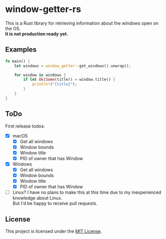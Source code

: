 # window-getter-rs
This is a Rust library for retrieving information about the windows open on the OS.  
**It is not production ready yet.**

## Examples
```rust
fn main() {
    let windows = window_getter::get_windows().unwrap();

    for window in windows {
        if let Ok(Some(title)) = window.title() {
            println!("{title}");
        }
    }
}
```

## ToDo
First release todos:
- [x] macOS
  - [x] Get all windows
  - [x] Window bounds
  - [x] Window title
  - [x] PID of owner that has Window
- [x] Windows
  - [x] Get all windows
  - [x] Window bounds
  - [x] Window title
  - [x] PID of owner that has Window
- [ ] Linux?
  I have no plans to make this at this time due to my inexperienced knowledge about Linux.  
  But I'd be happy to receive pull requests.

## License
This project is licensed under the [MIT License](./LICENSE).
